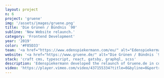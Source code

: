 ```yaml
---
layout: project
n: 6
project: 'gruene'
img: '/assets/images/gruene.png'
title: 'Die Grünen / Bündnis `90'
subline: 'New Website relaunch.'
category: 'Frontend Development'
year: '2019'
color: '#F85D33'
team: '<a href="https://www.edenspiekermann.com/eu/" alt="Edenspiekermann">Edenspiekermann</a>'
website: '<a href="https://www.gruene.de/" alt="Die Grünen / Bündnis `90">www.gruene.com</a>'
stack: 'craft cms, typescript, react, gatsby, graphql, scss'
description: 'Edenspiekermann developed the relaunch of Gruene.de in cooperation with the federal party team. Our Team redesigned and developed the structure and visual language of the website to simplify access to important information. I supported the frontend development team by building components with react and scss.'
video: 'https://player.vimeo.com/video/437155334?title=0&byline=0&portrait=0&sidedock=0&autoplay=1&loop=1'
---
```

